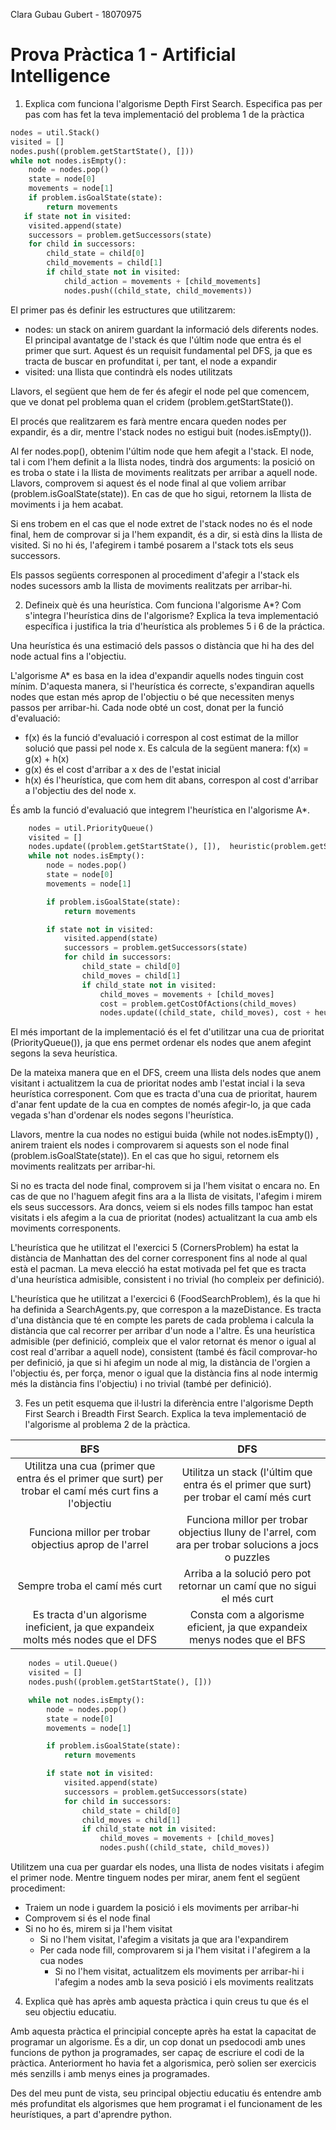 Clara Gubau Gubert - 18070975

# Prova Pràctica 1 - Artificial Intelligence

1. Explica com funciona l'algorisme Depth First Search. Especifica pas per pas com has fet la teva implementació del problema 1 de la pràctica

```python
nodes = util.Stack()
visited = []
nodes.push((problem.getStartState(), []))
while not nodes.isEmpty():
    node = nodes.pop()
    state = node[0]
    movements = node[1]
    if problem.isGoalState(state):
        return movements
   if state not in visited:
    visited.append(state)
    successors = problem.getSuccessors(state)
    for child in successors:
        child_state = child[0]
        child_movements = child[1]
        if child_state not in visited:
            child_action = movements + [child_movements]
            nodes.push((child_state, child_movements))
```

El primer pas és definir les estructures que utilitzarem:

- nodes: un stack on anirem guardant la informació dels diferents nodes. El principal avantatge de l'stack és que l'últim node que entra és el primer que surt. Aquest és un requisit fundamental pel DFS, ja que es tracta de buscar en profunditat i, per tant, el node a expandir 
- visited: una llista que contindrà els nodes utilitzats

Llavors, el següent que hem de fer és afegir el node pel que comencem, que ve donat pel problema quan el cridem (problem.getStartState()). 

El procés que realitzarem es farà mentre encara queden nodes per expandir, és a dir, mentre l'stack nodes no estigui buit (nodes.isEmpty()).

Al fer nodes.pop(), obtenim l'últim node que hem afegit a l'stack. El node, tal i com l'hem definit a la llista nodes, tindrà dos arguments: la posició on es troba o state i la llista de moviments realitzats per arribar a aquell node. Llavors, comprovem si aquest és el node final al que voliem arribar (problem.isGoalState(state)). En cas de que ho sigui, retornem la llista de moviments i ja hem acabat. 

Si ens trobem en el cas que el node extret de l'stack nodes no és el node final, hem de comprovar si ja l'hem expandit, és a dir, si està dins la llista de visited. Si no hi és, l'afegirem i també posarem a l'stack tots els seus successors. 

Els passos següents corresponen al procediment d'afegir a l'stack els nodes sucessors amb la llista de moviments realitzats per arribar-hi. 



2. Defineix què és una heurística. Com funciona l'algorisme A*? Com s'integra l'heurística dins de l'algorisme? Explica la teva implementació específica i justifica la tria d'heurística als problemes 5 i 6 de la práctica.

Una heurística és una estimació dels passos o distància que hi ha des del node actual fins a l'objectiu. 

L'algorisme A* es basa en la idea d'expandir aquells nodes tinguin cost mínim. D'aquesta manera, si l'heurística és correcte, s'expandiran aquells nodes que estan més aprop de l'objectiu o bé que necessiten menys passos per arribar-hi. Cada node obté un cost, donat per la funció d'evaluació:

- f(x) és la funció d'evaluació i correspon al cost estimat de la millor solució que passi pel node x. Es calcula de la següent manera: f(x) = g(x) + h(x)
- g(x) és el cost d'arribar a x des de l'estat inicial
- h(x) és l'heurística, que com hem dit abans, correspon al cost d'arribar a l'objectiu des del node x. 

És amb la funció d'evaluació que integrem l'heurística en l'algorisme A*. 

```python
    nodes = util.PriorityQueue()
    visited = []
    nodes.update((problem.getStartState(), []),  heuristic(problem.getStartState(), problem))
    while not nodes.isEmpty():
        node = nodes.pop()
        state = node[0]
        movements = node[1]

        if problem.isGoalState(state):
            return movements

        if state not in visited:
            visited.append(state)
            successors = problem.getSuccessors(state)
            for child in successors:
                child_state = child[0]
                child_moves = child[1]
                if child_state not in visited:
                    child_moves = movements + [child_moves]
                    cost = problem.getCostOfActions(child_moves)
                    nodes.update((child_state, child_moves), cost + heuristic(child_state, problem))
```

El més important de la implementació és el fet d'utilitzar una cua de prioritat (PriorityQueue()), ja que ens permet ordenar els nodes que anem afegint segons la seva heurística. 

De la mateixa manera que en el DFS, creem una llista dels nodes que anem visitant i actualitzem la cua de prioritat nodes amb l'estat incial i la seva heurística corresponent. Com que es tracta d'una cua de prioritat, haurem d'anar fent update de la cua en comptes de només afegir-lo, ja que cada vegada s'han d'ordenar els nodes segons l'heurística.

Llavors, mentre la cua nodes no estigui buida (while not nodes.isEmpty()) , anirem traient els nodes i comprovarem si aquests son el node final (problem.isGoalState(state)). En el cas que ho sigui, retornem els moviments realitzats per arribar-hi. 

Si no es tracta del node final, comprovem si ja l'hem visitat o encara no. En cas de que no l'haguem afegit fins ara a la llista de visitats, l'afegim i mirem els seus successors. Ara doncs, veiem si els  nodes fills  tampoc han estat visitats i els afegim a la cua de prioritat (nodes) actualitzant la cua amb els moviments corresponents. 

L'heurística que he utilitzat el l'exercici 5 (CornersProblem) ha estat la distància de Manhattan des del corner corresponent fins al node al qual està el pacman. La meva elecció ha estat motivada pel fet que es tracta d'una heurística admisible, consistent i no trivial (ho compleix per definició). 

L'heurística que he utilitzat a l'exercici 6 (FoodSearchProblem), és la que hi ha definida a SearchAgents.py, que correspon a la mazeDistance. Es tracta d'una distància que té en compte les parets de cada problema i calcula la distància que cal recorrer per arribar d'un node a l'altre. És una heurística admisible (per definició, compleix que el valor retornat és menor o igual al cost real d'arribar a aquell node), consistent (també és fàcil comprovar-ho per definició, ja que si hi afegim un node al mig, la distància de l'orgien a l'objectiu és, per força, menor o igual que la distància fins al node intermig més la distància fins l'objectiu) i no trivial (també per definició).



3. Fes un petit esquema que il·lustri la diferència entre l'algorisme Depth First Search i Breadth First Search. Explica la teva implementació de l'algorisme al problema 2 de la pràctica.

|                             BFS                              |                             DFS                              |
| :----------------------------------------------------------: | :----------------------------------------------------------: |
| Utilitza una cua (primer que entra és el primer que surt) per trobar el camí més curt fins a l'objectiu | Utilitza un stack (l'últim que entra és el primer que surt) per trobar el camí més curt |
|    Funciona millor per trobar objectius aprop de l'arrel     | Funciona millor per trobar objectius lluny de l'arrel, com ara per trobar solucions a jocs o puzzles |
|                Sempre troba el camí més curt                 | Arriba a la solució pero pot retornar un camí que no sigui el més curt |
| Es tracta d'un algorisme ineficient, ja que expandeix molts més nodes que el DFS | Consta com a algorisme eficient, ja que expandeix menys nodes que el BFS |

```python
    nodes = util.Queue()
    visited = []
    nodes.push((problem.getStartState(), []))

    while not nodes.isEmpty():
        node = nodes.pop()
        state = node[0]
        movements = node[1]

        if problem.isGoalState(state):
            return movements

        if state not in visited:
            visited.append(state)
            successors = problem.getSuccessors(state)
            for child in successors:
                child_state = child[0]
                child_moves = child[1]
                if child_state not in visited:
                    child_moves = movements + [child_moves]
                    nodes.push((child_state, child_moves))
```

Utilitzem una cua per guardar els nodes, una llista de nodes visitats i afegim el primer node. Mentre tinguem nodes per mirar, anem fent el següent procediment:

- Traiem un node i guardem la posició i els moviments per arribar-hi
- Comprovem si és el node final
- Si no ho és, mirem si ja l'hem visitat
  - Si no l'hem visitat, l'afegim a visitats ja que ara l'expandirem
  - Per cada node fill, comprovarem si ja l'hem visitat i l'afegirem a la cua nodes
    - Si no l'hem visitat, actualitzem els moviments per arribar-hi i l'afegim a nodes amb la seva posició i els moviments realitzats

4. Explica què has après amb aquesta pràctica i quin creus tu que és el seu objectiu educatiu. 

Amb aquesta pràctica el principial concepte après ha estat la capacitat de programar un algorisme. És a dir, un cop donat un psedocodi amb unes funcions de python ja programades, ser capaç de escriure el codi de la pràctica. Anteriorment ho havia fet a algorismica, però solien ser exercicis més senzills i amb menys eines ja programades. 

Des del meu punt de vista, seu principal objectiu educatiu és entendre amb més profunditat els algorismes que hem programat i el funcionament de les heurístiques, a part d'aprendre python. 

